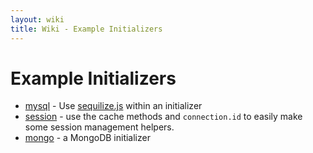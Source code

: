 ```yaml
---
layout: wiki
title: Wiki - Example Initializers
---
```


# Example Initializers

- [mysql](/wiki/examples/initialzers/mysql.html) - Use [sequilize.js](http://sequelizejs.com/) within an initializer
- [session](/wiki/examples/initialzers/session.html) - use the cache methods and `connection.id` to easily make some session management helpers.
- [mongo](/wiki/examples/initialzers/mongo.html) - a MongoDB initializer 